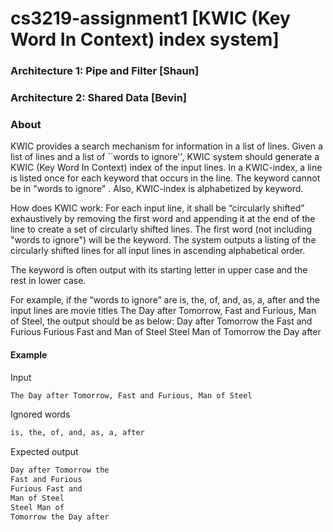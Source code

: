 # cs3219-assignment1 [KWIC (Key Word In Context) index system]
### Architecture 1: Pipe and Filter [Shaun]
### Architecture 2: Shared Data [Bevin]
### About
KWIC provides a search mechanism for information in a list of lines. Given a list of lines and a list of ``words to ignore'', KWIC system should generate a KWIC (Key Word In Context) index of the input lines. In a KWIC-index, a line is listed once for each keyword that occurs in the line. 
The keyword cannot be in "words to ignore" . Also, KWIC-index is alphabetized by keyword.

How does KWIC work: For each input line, it shall be “circularly shifted” exhaustively by removing the first word and appending it at the end of the line to create a set of circularly shifted lines. 
The first word (not including "words to ignore") will be the keyword. The system outputs a listing of the circularly shifted lines for all input lines in ascending alphabetical order.

The keyword is often output with its starting letter in upper case and the rest in lower case.

For example, if the “words to ignore” are is, the, of, and, as, a, after and the input lines are movie titles The Day after Tomorrow, Fast and Furious, Man of Steel, the output should be as below:
Day after Tomorrow the
Fast and Furious
Furious Fast and
Man of Steel
Steel Man of
Tomorrow the Day after

#### Example

Input   

```sh
The Day after Tomorrow, Fast and Furious, Man of Steel
```
Ignored words  

```sh
is, the, of, and, as, a, after
```
Expected output  

```sh
Day after Tomorrow the
Fast and Furious
Furious Fast and
Man of Steel
Steel Man of
Tomorrow the Day after

```
